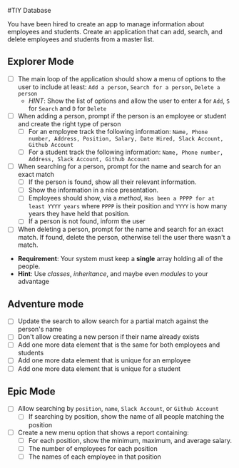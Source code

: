 #TIY Database

You have been hired to create an app to manage information about employees and students. Create an application that can add, search, and delete employees and students from a master list.

## Explorer Mode

- [ ] The main loop of the application should show a menu of options to the user to include at least: `Add a person`, `Search for a person`, `Delete a person`
  - _HINT_: Show the list of options and allow the user to enter `A` for `Add`, `S` for `Search` and `D` for `Delete`
- [ ] When adding a person, prompt if the person is an employee or student and create the right type of person
  - [ ] For an employee track the following information: `Name, Phone number, Address, Position, Salary, Date Hired, Slack Account, Github Account`
  - [ ] For a student track the following information: `Name, Phone number, Address, Slack Account, Github Account`
- [ ] When searching for a person, prompt for the name and search for an exact match
  - [ ] If the person is found, show all their relevant information.
  - [ ] Show the information in a nice presentation.
  - [ ] Employees should show, via a _method_, `Has been a PPPP for at least YYYY years` where `PPPP` is their position and `YYYY` is how many years they have held that position.
  - [ ] If a person is not found, inform the user
- [ ] When deleting a person, prompt for the name and search for an exact match. If found, delete the person, otherwise tell the user there wasn't a match.
- **Requirement**: Your system must keep a **single** array holding all of the people.
- **Hint**: Use _classes_, _inheritance_, and maybe even _modules_ to your advantage

## Adventure mode

- [ ] Update the search to allow search for a partial match against the person's name
- [ ] Don't allow creating a new person if their name already exists
- [ ] Add one more data element that is the same for both employees and students
- [ ] Add one more data element that is unique for an employee
- [ ] Add one more data element that is unique for a student

## Epic Mode

- [ ] Allow searching by `position`, `name`, `Slack Account`, or `Github Account`
  - [ ] If searching by position, show the name of all people matching the position
- [ ] Create a new menu option that shows a report containing:
  - [ ] For each position, show the minimum, maximum, and average salary.
  - [ ] The number of employees for each position
  - [ ] The names of each employee in that position
